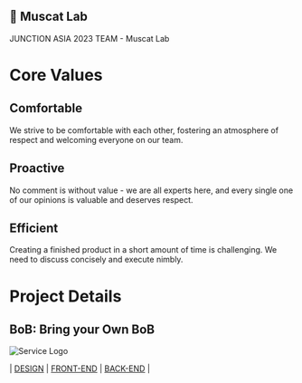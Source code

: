 ## 🍇 Muscat Lab

JUNCTION ASIA 2023 TEAM - Muscat Lab

# Core Values

## **Comfortable**

We strive to be comfortable with each other, fostering an atmosphere of respect and welcoming everyone on our team.

## **Proactive**

No comment is without value - we are all experts here, and every single one of our opinions is valuable and deserves respect.

## **Efficient**

Creating a finished product in a short amount of time is challenging. We need to discuss concisely and execute nimbly.

# Project Details

## BoB: Bring your Own BoB

![Service Logo](https://github.com/MuscatLab/.github/assets/7126454/d352ec47-5679-4890-9650-c5a1d1181e15)

| [DESIGN](https://www.figma.com/community/file/1274905715084265191/Muscat-Lab---Project-BoB) | [FRONT-END](https://github.com/MuscatLab/bob-front) | [BACK-END](https://github.com/MuscatLab/bob-backend) |
